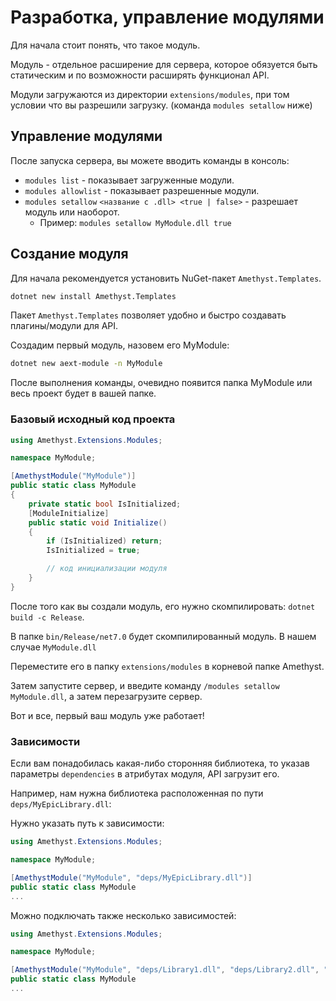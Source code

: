 # Разработка, управление модулями

Для начала стоит понять, что такое модуль.

Модуль - отдельное расширение для сервера, которое обязуется быть статическим и по возможности расширять функционал API.

Модули загружаются из директории `extensions/modules`, при том условии что вы разрешили загрузку. (команда `modules setallow` ниже)

## Управление модулями

После запуска сервера, вы можете вводить команды в консоль:

- `modules list` - показывает загруженные модули.
- `modules allowlist` - показывает разрешенные модули.
- `modules setallow` `<название с .dll> <true | false>` - разрешает модуль или наоборот.
    - Пример: `modules setallow MyModule.dll true`

## Создание модуля
Для начала рекомендуется установить NuGet-пакет `Amethyst.Templates`.

```bash
dotnet new install Amethyst.Templates
```

Пакет `Amethyst.Templates` позволяет удобно и быстро создавать плагины/модули для API.

Создадим первый модуль, назовем его MyModule:
```bash
dotnet new aext-module -n MyModule
```

После выполнения команды, очевидно появится папка MyModule или весь проект будет в вашей папке.

### Базовый исходный код проекта

```cs
using Amethyst.Extensions.Modules;

namespace MyModule;

[AmethystModule("MyModule")]
public static class MyModule
{
    private static bool IsInitialized;
    [ModuleInitialize]
    public static void Initialize()
    {
        if (IsInitialized) return;
        IsInitialized = true;

        // код инициализации модуля
    }
}
```

После того как вы создали модуль, его нужно скомпилировать: `dotnet build -c Release`.

В папке `bin/Release/net7.0` будет скомпилированный модуль. В нашем случае `MyModule.dll`

Переместите его в папку `extensions/modules` в корневой папке Amethyst.

Затем запустите сервер, и введите команду `/modules setallow MyModule.dll`, а затем перезагрузите сервер.

Вот и все, первый ваш модуль уже работает!

### Зависимости
Если вам понадобилась какая-либо сторонняя библиотека, то указав параметры `dependencies` в атрибутах модуля, API загрузит его.

Например, нам нужна библиотека расположенная по пути `deps/MyEpicLibrary.dll`:

Нужно указать путь к зависимости:

```cs
using Amethyst.Extensions.Modules;

namespace MyModule;

[AmethystModule("MyModule", "deps/MyEpicLibrary.dll")]
public static class MyModule
...
```

Можно подключать также несколько зависимостей:

```cs
using Amethyst.Extensions.Modules;

namespace MyModule;

[AmethystModule("MyModule", "deps/Library1.dll", "deps/Library2.dll", "deps/Library3.dll")]
public static class MyModule
...
```